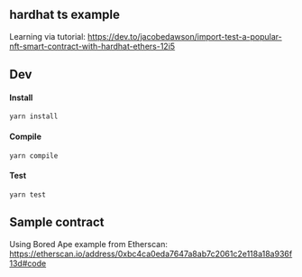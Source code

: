 ## hardhat ts example

Learning via tutorial: https://dev.to/jacobedawson/import-test-a-popular-nft-smart-contract-with-hardhat-ethers-12i5

## Dev

#### Install

`yarn install`

#### Compile

`yarn compile`

#### Test

`yarn test`

## Sample contract

Using Bored Ape example from Etherscan: https://etherscan.io/address/0xbc4ca0eda7647a8ab7c2061c2e118a18a936f13d#code
